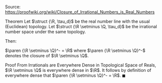 # 

Source: https://proofwiki.org/wiki/Closure_of_Irrational_Numbers_is_Real_Numbers

Theorem
Let $\struct {\R, \tau_d}$ be the real number line with the usual (Euclidean) topology.
Let $\struct {\R \setminus \Q, \tau_d}$ be the irrational number space under the same topology.

Then:

$\paren {\R \setminus \Q}^- = \R$
where $\paren {\R \setminus \Q}^-$ denotes the closure of $\R \setminus \Q$.


Proof
From Irrationals are Everywhere Dense in Topological Space of Reals, $\R \setminus \Q$ is everywhere dense in $\R$.
It follows by definition of everywhere dense that $\paren {\R \setminus \Q}^- = \R$.
$\blacksquare$





